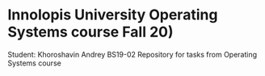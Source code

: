 # Innolopis University Operating Systems course Fall 20)
Student: Khoroshavin Andrey BS19-02
Repository for tasks from Operating Systems course
